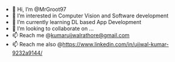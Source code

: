 - 👋 Hi, I’m @MrGroot97
- 👀 I’m interested in Computer Vision and Software development
- 🌱 I’m currently learning DL based App Development 
- 💞️ I’m looking to collaborate on ...
- 📫 Reach me @kumarujjwalrathore@gmail.com
- 📫 Reach me also @https://www.linkedin.com/in/ujjwal-kumar-9232a9144/

<!---
MrGroot97/MrGroot97 is a ✨ special ✨ repository because its `README.md` (this file) appears on your GitHub profile.
You can click the Preview link to take a look at your changes.
--->
